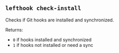 ## `lefthook check-install`

Checks if Git hooks are installed and synchronized.

Returns:
- `0` if hooks installed and synchronized
- `1` if hooks not installed or need a sync
